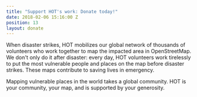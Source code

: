 ```yaml
---
title: "Support HOT's work: Donate today!"
date: 2018-02-06 15:16:00 Z
position: 13
layout: donate
---
```


When disaster strikes, HOT mobilizes our global network of thousands of volunteers who work together to map the impacted area in OpenStreetMap. We don't only do it after disaster: every day, HOT volunteers work tirelessly to put the most vulnerable people and places on the map before disaster strikes. These maps contribute to saving lives in emergency.

Mapping vulnerable places in the world takes a global community. HOT is your community, your map, and is supported by your generosity.
